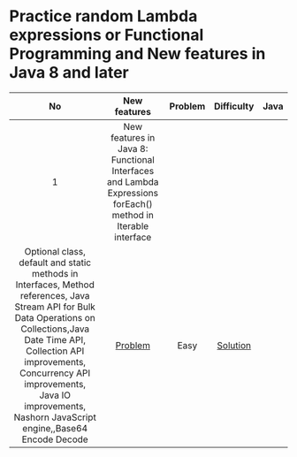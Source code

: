 # Practice random Lambda expressions or Functional Programming and New features in Java 8 and later 

|   No  |                New features               |                                         Problem                                          | Difficulty |                                                         Java                                                         |   
| :---: | :-------------------------------------: | :--------------------------------------------------------------------------------------: | :--------: |  :--------------------------------------------------------------------------------------------------------------------: |
|   1   |            New features in Java 8: Functional Interfaces and Lambda Expressions forEach() method in Iterable interface
Optional class, default and static methods in Interfaces, Method references, Java Stream API for Bulk Data Operations on Collections,Java Date Time API, Collection API improvements, Concurrency API improvements, Java IO improvements, Nashorn JavaScript engine,,Base64 Encode Decode             |         [Problem](https://www.hackerrank.com/challenges/fp-solve-me-first/problem)          |    Easy    |                   [Solution](https://github.com/masb80/Java_and_JavaEE_works/tree/master/coding_challenge/New_Features)                   | 

     

